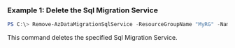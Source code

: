 ### Example 1: Delete the Sql Migration Service
```powershell
PS C:\> Remove-AzDataMigrationSqlService -ResourceGroupName "MyRG" -Name "MySqlMS"
```

This command deletes the specified Sql Migration Service.

